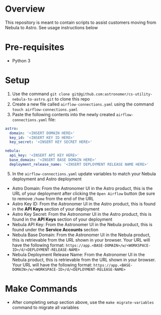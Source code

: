 # Overview
This repository is meant to contain scripts to assist customers moving from Nebula to Astro. See usage instructions below

# Pre-requisites
- Python 3

# Setup
  1. Use the command `git clone git@github.com:astronomer/cs-utility-nebula-to-astro.git` to clone this repo
  2. Create a new file called `airflow-connections.yaml` using the command `touch airflow-connections.yaml`
  3. Paste the following contents into the newly created `airflow-connections.yaml` file:

  ```yaml
  astro:
    domain: '<INSERT DOMAIN HERE>'
    key_id: '<INSERT KEY ID HERE>'
    key_secret: '<INSERT KEY SECRET HERE>'

  nebula:
    api_key: '<INSERT API KEY HERE>'
    base_domain: '<INSERT BASE DOMAIN HERE>'
    deployment_release_name: '<INSERT DEPLOYMENT RELEASE NAME HERE>'
  ```
  
  5. In the `airflow-connections.yaml` update variables to match your Nebula deployment and Astro deployment
 
  - Astro Domain: From the Astronomer UI in the Astro product, this is the URL of your deployment after clicking the `Open Airflow` button (be sure to remove `/home` from the end of the URL
  - Astro Key ID: From the Astronomer UI in the Astro product, this is found in the **API Keys** section of your deployment
  - Astro Key Secret: From the Astronomer UI in the Astro product, this is found in the **API Keys** section of your deployment
  - Nebula API Key: From the Astronomer UI in the Nebula product, this is found under the **Service Accounts** section
  - Nebula Base Domain: From the Astronomer UI in the Nebula product, this is retrievable from the URL shown in your browser. Your URL will have the following format: `https://app.<BASE-DOMAIN>/w/<WORKSPACE-ID>/d/<DEPLOYMENT-RELEASE-NAME>`
  - Nebula Deployment Release Name: From the Astronomer UI in the Nebula product, this is retrievable from the URL shown in your browser. Your URL will have the following format: `https://app.<BASE-DOMAIN>/w/<WORKSPACE-ID>/d/<DEPLOYMENT-RELEASE-NAME>`

# Make Commands
- After completing setup section above, use the `make migrate-variables` command to migrate all variables
